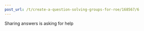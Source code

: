 ```yaml
---
post_url: /t/create-a-question-solving-groups-for-roe/168567/6
---
```

Sharing answers is asking for help